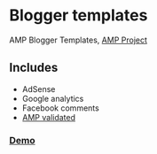 # Blogger templates

AMP Blogger Templates, [AMP Project](https://amp.dev/)

## Includes

- AdSense
- Google analytics
- Facebook comments
- [AMP validated](https://search.google.com/test/amp?id=X-sGuVAjg1UnFTF-I-zfdw)

### [Demo](https://salarieriche.blogspot.com/2018/06/comment-debuter-fortune-partir-zero.html?m=1)
